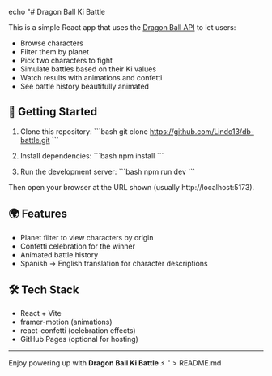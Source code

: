 echo "# Dragon Ball Ki Battle

This is a simple React app that uses the [Dragon Ball API](https://www.dragonball-api.com/api) to let users:

- Browse characters
- Filter them by planet
- Pick two characters to fight
- Simulate battles based on their Ki values
- Watch results with animations and confetti
- See battle history beautifully animated

## 🚀 Getting Started

1. Clone this repository:
   \`\`\`bash
   git clone https://github.com/Lindo13/db-battle.git
   \`\`\`

2. Install dependencies:
   \`\`\`bash
   npm install
   \`\`\`

3. Run the development server:
   \`\`\`bash
   npm run dev
   \`\`\`

Then open your browser at the URL shown (usually http://localhost:5173).

## 🌍 Features
- Planet filter to view characters by origin
- Confetti celebration for the winner
- Animated battle history
- Spanish → English translation for character descriptions

## 🛠️ Tech Stack
- React + Vite
- framer-motion (animations)
- react-confetti (celebration effects)
- GitHub Pages (optional for hosting)

---

Enjoy powering up with **Dragon Ball Ki Battle** ⚡
" > README.md
